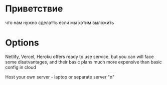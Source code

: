 # Приветствие
  что нам нужно сделатть если мы хотим выложить 

# Options
Netlify, Vercel, Heroku offers ready to use service,  but you can will face some disatvantages, and their basic plans much more expensive than basic config in cloud

Host your own server - laptop  or separate server 
"n"